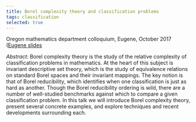 ```yaml
---
title: Borel complexity theory and classification problems
tags: classification
selected: true
---
```


Oregon mathematics department colloquium, Eugene, October 2017 ([Eugene slides](https://drive.google.com/file/d/1ZQYXrMHIPdqxHNUtczOxgb9mWmpUVgEn/view?usp=sharing)<!--more-->

*Abstract*: Borel complexity theory is the study of the relative complexity of classification problems in mathematics. At the heart of this subject is invariant descriptive set theory, which is the study of equivalence relations on standard Borel spaces and their invariant mappings. The key notion is that of Borel reducibility, which identifies when one classification is just as hard as another. Though the Borel reducibility ordering is wild, there are a number of well-studied benchmarks against which to compare a given classification problem. In this talk we will introduce Borel complexity theory, present several concrete examples, and explore techniques and recent developments surrounding each.
